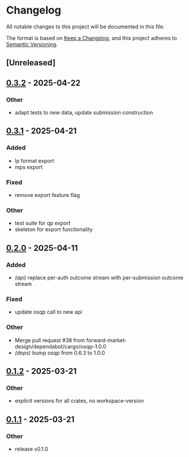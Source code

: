 # Changelog

All notable changes to this project will be documented in this file.

The format is based on [Keep a Changelog](https://keepachangelog.com/en/1.0.0/),
and this project adheres to [Semantic Versioning](https://semver.org/spec/v2.0.0.html).

## [Unreleased]

## [0.3.2](https://github.com/forward-market-design/flow-trading-service/compare/fts-solver-v0.3.1...fts-solver-v0.3.2) - 2025-04-22

### Other

- adapt tests to new data, update submission construction

## [0.3.1](https://github.com/forward-market-design/flow-trading-service/compare/fts-solver-v0.3.0...fts-solver-v0.3.1) - 2025-04-21

### Added

- lp format export
- mps export

### Fixed

- remove export feature flag

### Other

- test suite for qp export
- skeleton for export functionality

## [0.2.0](https://github.com/forward-market-design/flow-trading-service/compare/fts-solver-v0.1.2...fts-solver-v0.2.0) - 2025-04-11

### Added

- *(api)* replace per-auth outcome stream with per-submission outcome stream

### Fixed

- update osqp call to new api

### Other

- Merge pull request #38 from forward-market-design/dependabot/cargo/osqp-1.0.0
- *(deps)* bump osqp from 0.6.3 to 1.0.0

## [0.1.2](https://github.com/forward-market-design/flow-trading-service/compare/fts-solver-v0.1.1...fts-solver-v0.1.2) - 2025-03-21

### Other

- explicit versions for all crates, no workspace-version

## [0.1.1](https://github.com/forward-market-design/flow-trading-service/compare/fts-solver-v0.1.0...fts-solver-v0.1.1) - 2025-03-21

### Other

- release v0.1.0
